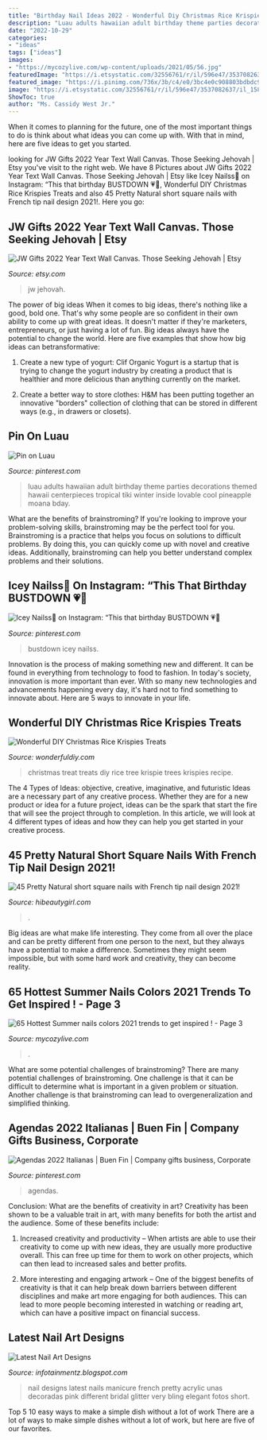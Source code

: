 ```yaml
---
title: "Birthday Nail Ideas 2022 - Wonderful Diy Christmas Rice Krispies Treats"
description: "Luau adults hawaiian adult birthday theme parties decorations themed hawaii centerpieces tropical tiki winter inside lovable cool pineapple moana bday"
date: "2022-10-29"
categories:
- "ideas"
tags: ["ideas"]
images:
- "https://mycozylive.com/wp-content/uploads/2021/05/56.jpg"
featuredImage: "https://i.etsystatic.com/32556761/r/il/596e47/3537082637/il_1588xN.3537082637_1gcr.jpg"
featured_image: "https://i.pinimg.com/736x/3b/c4/e0/3bc4e0c908803bdbdc948d80681bd2aa.jpg"
image: "https://i.etsystatic.com/32556761/r/il/596e47/3537082637/il_1588xN.3537082637_1gcr.jpg"
ShowToc: true
author: "Ms. Cassidy West Jr."
---
```



When it comes to planning for the future, one of the most important things to do is think about what ideas you can come up with. With that in mind, here are five ideas to get you started. 

	

		
looking for JW Gifts 2022 Year Text Wall Canvas. Those Seeking Jehovah | Etsy you've visit to the right web. We have 8 Pictures about JW Gifts 2022 Year Text Wall Canvas. Those Seeking Jehovah | Etsy like Icey Nailss💎 on Instagram: “This that birthday BUSTDOWN 💗🥶, Wonderful DIY Christmas Rice Krispies Treats and also 45 Pretty Natural short square nails with French tip nail design 2021!. Here you go:
		
    
## JW Gifts 2022 Year Text Wall Canvas. Those Seeking Jehovah | Etsy

<img loading=lazy src="https://i.etsystatic.com/32556761/r/il/596e47/3537082637/il_1588xN.3537082637_1gcr.jpg" onerror="this.onerror=null;this.src='https://tse1.mm.bing.net/th?id=OIP.RddRfLCFmCAYsPUWGxbaOQHaFh&amp;pid=15.1';" alt="JW Gifts 2022 Year Text Wall Canvas. Those Seeking Jehovah | Etsy">

_Source: etsy.com_

>jw jehovah. 

	

The power of big ideas
When it comes to big ideas, there's nothing like a good, bold one. That's why some people are so confident in their own ability to come up with great ideas. It doesn't matter if they're marketers, entrepreneurs, or just having a lot of fun. Big ideas always have the potential to change the world. Here are five examples that show how big ideas can betransformative:
1. Create a new type of yogurt: Clif Organic Yogurt is a startup that is trying to change the yogurt industry by creating a product that is healthier and more delicious than anything currently on the market.

2. Create a better way to store clothes: H&M has been putting together an innovative "borders" collection of clothing that can be stored in different ways (e.g., in drawers or closets).

    
## Pin On Luau

<img loading=lazy src="https://i.pinimg.com/736x/f2/83/6d/f2836d56919dc676c574bc48bc8ee203.jpg" onerror="this.onerror=null;this.src='https://tse1.mm.bing.net/th?id=OIP.qcIFR60Aihs0Tha6Mv-wOwHaLH&amp;pid=15.1';" alt="Pin on Luau">

_Source: pinterest.com_

>luau adults hawaiian adult birthday theme parties decorations themed hawaii centerpieces tropical tiki winter inside lovable cool pineapple moana bday. 

	

What are the benefits of brainstroming?
If you're looking to improve your problem-solving skills, brainstroming may be the perfect tool for you. Brainstroming is a practice that helps you focus on solutions to difficult problems. By doing this, you can quickly come up with novel and creative ideas. Additionally, brainstroming can help you better understand complex problems and their solutions.

    
## Icey Nailss💎 On Instagram: “This That Birthday BUSTDOWN 💗🥶

<img loading=lazy src="https://i.pinimg.com/736x/3b/c4/e0/3bc4e0c908803bdbdc948d80681bd2aa.jpg" onerror="this.onerror=null;this.src='https://tse2.mm.bing.net/th?id=OIP.iPZJWf6V-kR44TsDa76L9QHaJP&amp;pid=15.1';" alt="Icey Nailss💎 on Instagram: “This that birthday BUSTDOWN 💗🥶">

_Source: pinterest.com_

>bustdown icey nailss. 

	

Innovation is the process of making something new and different. It can be found in everything from technology to food to fashion. In today's society, innovation is more important than ever. With so many new technologies and advancements happening every day, it's hard not to find something to innovate about. Here are 5 ways to innovate in your life.

    
## Wonderful DIY Christmas Rice Krispies Treats

<img loading=lazy src="https://cdn.wonderfuldiy.com/wp-content/uploads/2014/11/Krispie-Treat-Christmas-Trees-DIY3.png" onerror="this.onerror=null;this.src='https://tse3.mm.bing.net/th?id=OIP.fteNlHWaBEso3B0MwGl5WQHaLG&amp;pid=15.1';" alt="Wonderful DIY Christmas Rice Krispies Treats">

_Source: wonderfuldiy.com_

>christmas treat treats diy rice tree krispie trees krispies recipe. 

	

The 4 Types of Ideas: objective, creative, imaginative, and futuristic
Ideas are a necessary part of any creative process. Whether they are for a new product or idea for a future project, ideas can be the spark that start the fire that will see the project through to completion. In this article, we will look at 4 different types of ideas and how they can help you get started in your creative process.

    
## 45 Pretty Natural Short Square Nails With French Tip Nail Design 2021!

<img loading=lazy src="https://hibeautygirl.com/wp-content/uploads/2021/04/21-11.jpg" onerror="this.onerror=null;this.src='https://tse1.mm.bing.net/th?id=OIP.Cv41mdj-l3fCzNgyRDgAygHaLH&amp;pid=15.1';" alt="45 Pretty Natural short square nails with French tip nail design 2021!">

_Source: hibeautygirl.com_

>. 

	

Big ideas are what make life interesting. They come from all over the place and can be pretty different from one person to the next, but they always have a potential to make a difference. Sometimes they might seem impossible, but with some hard work and creativity, they can become reality.

    
## 65 Hottest Summer Nails Colors 2021 Trends To Get Inspired ! - Page 3

<img loading=lazy src="https://mycozylive.com/wp-content/uploads/2021/05/56.jpg" onerror="this.onerror=null;this.src='https://tse3.mm.bing.net/th?id=OIP.ajINWo6rMHiOsg1NjpyHmgHaLH&amp;pid=15.1';" alt="65 Hottest Summer nails colors 2021 trends to get inspired ! - Page 3">

_Source: mycozylive.com_

>. 

	

What are some potential challenges of brainstroming?
There are many potential challenges of brainstroming. One challenge is that it can be difficult to determine what is important in a given problem or situation. Another challenge is that brainstroming can lead to overgeneralization and simplified thinking.

    
## Agendas 2022 Italianas | Buen Fin | Company Gifts Business, Corporate

<img loading=lazy src="https://i.pinimg.com/736x/7c/48/e0/7c48e0cb1b9797b6792eeeb1174d4dd4.jpg" onerror="this.onerror=null;this.src='https://tse4.mm.bing.net/th?id=OIP.zOR9foKE7rU6hW1EwtNliwHaHH&amp;pid=15.1';" alt="Agendas 2022 Italianas | Buen Fin | Company gifts business, Corporate">

_Source: pinterest.com_

>agendas. 

	

Conclusion: What are the benefits of creativity in art?
Creativity has been shown to be a valuable trait in art, with many benefits for both the artist and the audience. Some of these benefits include:
1. Increased creativity and productivity – When artists are able to use their creativity to come up with new ideas, they are usually more productive overall. This can free up time for them to work on other projects, which can then lead to increased sales and better profits.

2. More interesting and engaging artwork – One of the biggest benefits of creativity is that it can help break down barriers between different disciplines and make art more engaging for both audiences. This can lead to more people becoming interested in watching or reading art, which can have a positive impact on financial success.


    
## Latest Nail Art Designs

<img loading=lazy src="http://2.bp.blogspot.com/-V5Zz7NzApFQ/Tjge1abrSKI/AAAAAAAABM0/P0ssBi1lBvo/s1600/latest-nail-art-designs.jpg" onerror="this.onerror=null;this.src='https://tse3.mm.bing.net/th?id=OIP.clTKyyj-aNCsOyOl2laluwHaLH&amp;pid=15.1';" alt="Latest Nail Art Designs">

_Source: infotainmentz.blogspot.com_

>nail designs latest nails manicure french pretty acrylic unas decoradas pink different bridal glitter very bling elegant fotos short. 

	

Top 5 10 easy ways to make a simple dish without a lot of work
There are a lot of ways to make simple dishes without a lot of work, but here are five of our favorites.

